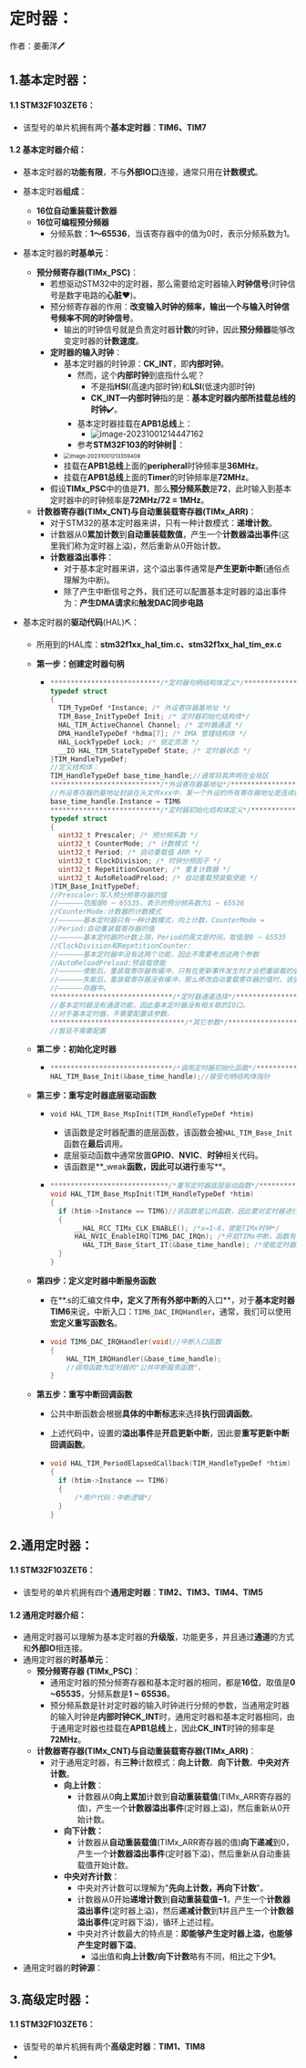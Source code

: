 # 定时器：

作者：姜蘅洋:pen:

## 1.基本定时器：

#### 1.1 STM32F103ZET6：

- 该型号的单片机拥有两个**基本定时器**：**TIM6、TIM7**

#### 1.2 基本定时器介绍：

- 基本定时器的**功能有限**，不与**外部IO口**连接，通常只用在**计数模式**。

- 基本定时器**组成**：
  - **16位自动重装载计数器**
  - **16位可编程预分频器**
    - 分频系数：**1～65536**，当该寄存器中的值为0时，表示分频系数为1。
  
- 基本定时器的**时基单元**：
  - **预分频寄存器(TIMx_PSC)**：
    - 若想驱动STM32中的定时器，那么需要给定时器输入**时钟信号**(时钟信号是数字电路的**心脏**:heart:)。
    - 预分频寄存器的作用：**改变输入时钟的频率，输出一个与输入时钟信号频率不同的时钟信号**。
      - 输出的时钟信号就是负责定时器**计数**的时钟，因此**预分频器**能够改变定时器的**计数速度**。
    - **定时器的输入时钟**：
      - 基本定时器的时钟源：**CK_INT**，即**内部时钟**。
        - 然而，这个**内部时钟**到底指什么呢？
          - 不是指**HSI**(高速内部时钟)和**LSI**(低速内部时钟)
          - **CK_INT—内部时钟**指的是：**基本定时器内部所挂载总线的时钟**:heavy_check_mark:。
        - 基本定时器挂载在**APB1总线**上：
          - ![image-20231001214447162](https://nickaljy-pictures.oss-cn-hangzhou.aliyuncs.com/image-20231001214447162.png)
        - 参考**STM32F103的时钟树**:deciduous_tree:：
      - <img src="https://nickaljy-pictures.oss-cn-hangzhou.aliyuncs.com/image-20231001213359408.png" alt="image-20231001213359408" style="zoom: 67%;" />
      - 挂载在**APB1总线**上面的**peripheral**时钟频率是**36MHz**。
      - 挂载在**APB1总线**上面的**Timer**的时钟频率是**72MHz**。
    - 假设**TIMx_PSC**中的值是**71**，那么**预分频系数**是**72**，此时输入到基本定时器中的时钟频率是**72MHz/72 = 1MHz**。
  - **计数器寄存器(TIMx_CNT)**与**自动重装载寄存器(TIMx_ARR)**：
    - 对于STM32的基本定时器来讲，只有一种计数模式：**递增计数**。
    - 计数器从0**累加计数**到**自动重装载数值**，产生一个**计数器溢出事件**(这里我们称为定时器上溢)，然后重新从0开始计数。
    - **计数器溢出事件**：
      - 对于基本定时器来讲，这个溢出事件通常是**产生更新中断**(通俗点理解为中断)。
      - 除了产生中断信号之外，我们还可以配置基本定时器的溢出事件为：**产生DMA请求**和**触发DAC同步电路**
  
- 基本定时器的**驱动代码**(HAL):pick:：
  - 所用到的HAL库：**stm32f1xx_hal_tim.c、stm32f1xx_hal_tim_ex.c**
  
  - **第一步：创建定时器句柄**
  
    - ```c
      ***************************/*定时器句柄结构体定义*/*******************************
      typedef struct
      {
      	TIM_TypeDef *Instance; /* 外设寄存器基地址 */
      	TIM_Base_InitTypeDef Init; /* 定时器初始化结构体*/
      	HAL_TIM_ActiveChannel Channel; /* 定时器通道 */
      	DMA_HandleTypeDef *hdma[7]; /* DMA 管理结构体 */
      	HAL_LockTypeDef Lock; /* 锁定资源 */
      	__IO HAL_TIM_StateTypeDef State; /* 定时器状态 */
      }TIM_HandleTypeDef;
      //定义结构体：
      TIM_HandleTypeDef base_time_handle;//通常将其声明在全局区
      ***************************/*外设寄存器基地址*/***********************************
      //外设寄存器的基地址封装在头文件xxx中，某一个外设的所有寄存器地址是连续的，以TIM6为例
      base_time_handle.Instance = TIM6
      ***************************/*定时器初始化结构体定义*/******************************
      typedef struct 
      {
      	uint32_t Prescaler; /* 预分频系数 */
      	uint32_t CounterMode; /* 计数模式 */
      	uint32_t Period; /* 自动重载值 ARR */
      	uint32_t ClockDivision; /* 时钟分频因子 */
      	uint32_t RepetitionCounter; /* 重复计数器 */
      	uint32_t AutoReloadPreload; /* 自动重载预装载使能 */
      }TIM_Base_InitTypeDef;
      //Prescaler:写入预分频寄存器的值
      //——————范围是0 ~ 65535，表示的预分频系数为1 ~ 65536
      //CounterMode:计数器的计数模式
      //——————基本定时器只有一种计数模式，向上计数，CounterMode = 
      //Period:自动重装载寄存器的值
      //——————基本定时器的计数上限，Period的英文是时间，取值是0 ~ 65535
      //ClockDivision和RepetitionCounter:
      //——————基本定时器中没有这两个功能，因此不需要考虑这两个参数
      //AutoReloadPreload:预装载使能
      //——————使能后，重装载寄存器有缓冲，只有在更新事件发生时才会把重装载的值写入其影子寄存器
      //——————失能后，重装载寄存器没有缓冲，那么修改自动重载寄存器的值时，该值会马上被写入其影子寄
      //——————存器中。
      ******************************/*定时器通道选择*/*********************************
      //基本定时器没有通道功能，因此基本定时器没有相关联的IO口。
      //对于基本定时器，不需要配置该参数。
      *********************************/*其它参数*/***********************************
      //暂且不需要配置
      ```
  
  - **第二步：初始化定时器**
  
    - ```c
      ******************************/*调用定时器初始化函数*/****************************
      HAL_TIM_Base_Init(&base_time_handle);//接受句柄结构体指针
      ```
  
  - **第三步：重写定时器底层驱动函数**
  
    - `void HAL_TIM_Base_MspInit(TIM_HandleTypeDef *htim)`
  
      - 该函数是定时器配置的底层函数，该函数会被`HAL_TIM_Base_Init`函数在**最后**调用。
      - 底层驱动函数中通常放置**GPIO**、**NVIC**、**时钟**相关代码。
      - 该函数是**_weak**函数，因此可以进行**重写**。
  
    - ```c
      *****************************/*重写定时器底层驱动函数*/****************************
      void HAL_TIM_Base_MspInit(TIM_HandleTypeDef *htim)
      {
      	if (htim->Instance == TIM6)//该函数是公共函数，因此要对定时器进行判断
      	{
      		__HAL_RCC_TIMx_CLK_ENABLE(); /*x=1~8，使能TIMx时钟*/
      		HAL_NVIC_EnableIRQ(TIM6_DAC_IRQn); /*开启TIMx中断，函数有什么用？*/
              HAL_TIM_Base_Start_IT(&base_time_handle); /*使能定时器x和定时器x更新中断*/
      	}
      }
      ```
  
  - **第四步：定义定时器中断服务函数**
  
    - 在**.s的汇编文件**中，定义了所有外部中断的**入口**，对于**基本定时器TIM6**来说，中断入口：`TIM6_DAC_IRQHandler`，通常，我们可以使用**宏定义重写函数名**。
  
    - ```c
      void TIM6_DAC_IRQHandler(void)//中断入口函数
      {
          HAL_TIM_IRQHandler(&base_time_handle);
          //调用函数为定时器的"公共中断服务函数"。
      }
      ```
  
  - **第五步：重写中断回调函数**
  
    - 公共中断函数会根据**具体的中断标志**来选择**执行回调函数**。
  
    - 上述代码中，设置的**溢出事件**是**开启更新中断**，因此要**重写更新中断回调函数**。
  
    - ```c
      void HAL_TIM_PeriodElapsedCallback(TIM_HandleTypeDef *htim)
      {
      	if (htim->Instance == TIM6)
      	{
      		/*用户代码：中断逻辑*/
      	}
      }
      ```


## 2.通用定时器：

#### 1.1 STM32F103ZET6：

- 该型号的单片机拥有四个**通用定时器**：**TIM2、TIM3、TIM4、TIM5**

#### 1.2 通用定时器介绍：

- 通用定时器可以理解为基本定时器的**升级版**，功能更多，并且通过**通道**的方式和**外部IO**相连接。
- 通用定时器的**时基单元**：
  - **预分频寄存器 (TIMx_PSC)**：
    - 通用定时器的预分频寄存器和基本定时器的相同，都是**16位**，取值是**0 ~65535**，分频系数是**1 ~ 65536**。
    - 预分频系数是针对定时器的输入时钟进行分频的参数，当通用定时器的输入时钟是**内部时钟CK_INT**时，通用定时器和基本定时器相同，由于通用定时器也挂载在**APB1总线**上，因此**CK_INT**时钟的频率是**72MHz**。
  - **计数器寄存器(TIMx_CNT)**与**自动重装载寄存器(TIMx_ARR)**：
    - 对于通用定时器，有**三种**计数模式：**向上计数**、**向下计数**、**中央对齐计数**。
      - **向上计数**：
        - 计数器从0**向上累加**计数到**自动重装载值**(TIMx_ARR寄存器的值)，产生一个**计数器溢出事件**(定时器上溢)，然后重新从0开始计数。
      - **向下计数：**
        - 计数器从**自动重装载值**(TIMx_ARR寄存器的值)**向下递减**到0，产生一个**计数器溢出事件**(定时器下溢)，然后重新从自动重装载值开始计数。
      - **中央对齐计数**：
        - 中央对齐计数可以理解为"**先向上计数，再向下计数**"。
        - 计数器从0开始**递增计数**到**自动重装载值−1**，产生一个**计数器溢出事件**(定时器上溢)，然后**递减计数**到**1**并且产生一个**计数器溢出事件**(定时器下溢)，循环上述过程。
        - 中央对齐计数最大的特点是：**即能够产生定时器上溢，也能够产生定时器下溢**。
          - 溢出值和**向上计数/向下计数**略有不同，相比之下**少1**。
- 通用定时器的**时钟源**：

## 3.高级定时器：

#### 1.1 STM32F103ZET6：

- 该型号的单片机拥有两个**高级定时器**：**TIM1、TIM8**
- 